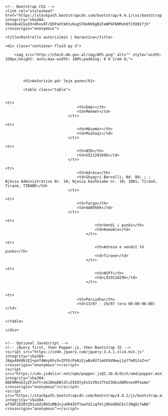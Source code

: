 <!doctype html>
<html lang="en">
  <head>
    <!-- Required meta tags -->
    <meta charset="utf-8">
    <meta name="viewport" content="width=device-width, initial-scale=1, shrink-to-fit=no">
	<link rel="shortcut icon" href="http://check.mb.gov.al/img/favicon.png?v=123">

    <!-- Bootstrap CSS -->
    <link rel="stylesheet" href="https://stackpath.bootstrapcdn.com/bootstrap/4.4.1/css/bootstrap.min.css" integrity="sha384-Vkoo8x4CGsO3+Hhxv8T/Q5PaXtkKtu6ug5TOeNV6gBiFeWPGFN9MuhOf23Q9Ifjh" crossorigin="anonymous">

    <title>Kontrollo autorizimin | Karantina</title>
  </head>
  <body>

    <div class="container-fluid py-3">

        <img src="http://check.mb.gov.al/img/APS.png" alt="" style="width: 350px;height: auto;max-width: 100%;padding: 0 0 1rem 0;">

        
        
            
            <h1>Autorizim për leje pune</h1>

            <table class="table">

                                                                                                                                            <tr>
                                    <th>Emër</th>
                                    <td>Mehmet</td> 
                                </tr>
                                                                                                                                                                                <tr>
                                    <th>Mbiemër</th>
                                    <td>Muzhaqi</td> 
                                </tr>
                                                                                                                                                                                <tr>
                                    <th>NID</th>
                                    <td>G51120169G</td> 
                                </tr>
                                                                                                                                                                                <tr>
                                    <th>Adresa</th>
                                    <td>Shyqyri Berxolli; Nd. 80; ; ; Njësia Administrative Nr. 10; Njesia bashkiake nr. 10; 1001; Tiranë, Tiranë, TIRANË</td> 
                                </tr>
                                                                                                                                                                                <tr>
                                    <th>Targa</th>
                                    <td>AA895EK</td> 
                                </tr>
                                                                                                                                                                                                                                                            <tr>
                                            <th>Vendi i punës</th>
                                            <td>Humable</td>
                                        </tr>
                                                                            <tr>
                                            <th>Adresa e vendit të punës</th>
                                            <td>Tirane</td>
                                        </tr>
                                                                            <tr>
                                            <th>NIPT</th>
                                            <td>L91911029G</td>
                                        </tr>
                                                                    
                                                                                                                                                                                <tr>
                                    <th>Periudha</th>
                                    <td>13/07 - 19/07 (ora 00:00-06:00)</td> 
                                </tr>
                                                                                                                                                                                        </table>
        
    </div>


    <!-- Optional JavaScript -->
    <!-- jQuery first, then Popper.js, then Bootstrap JS -->
    <script src="https://code.jquery.com/jquery-3.4.1.slim.min.js" integrity="sha384-J6qa4849blE2+poT4WnyKhv5vZF5SrPo0iEjwBvKU7imGFAV0wwj1yYfoRSJoZ+n" crossorigin="anonymous"></script>
    <script src="https://cdn.jsdelivr.net/npm/popper.js@1.16.0/dist/umd/popper.min.js" integrity="sha384-Q6E9RHvbIyZFJoft+2mJbHaEWldlvI9IOYy5n3zV9zzTtmI3UksdQRVvoxMfooAo" crossorigin="anonymous"></script>
    <script src="https://stackpath.bootstrapcdn.com/bootstrap/4.4.1/js/bootstrap.min.js" integrity="sha384-wfSDF2E50Y2D1uUdj0O3uMBJnjuUD4Ih7YwaYd1iqfktj0Uod8GCExl3Og8ifwB6" crossorigin="anonymous"></script>
  </body>
</html>
